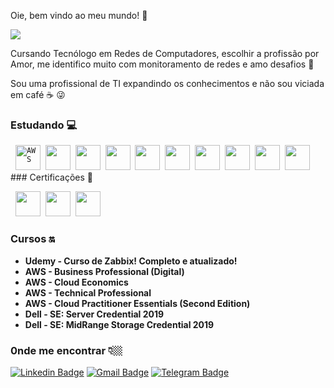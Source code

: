 
Oie, bem vindo ao meu mundo! 👋

![](https://4.bp.blogspot.com/-iz8s86qYrks/Vt7w-CeUkfI/AAAAAAAADxY/ac_nF2x3D0A/s1600/mulheres%2Bna%2Barea%2Bde%2Bti.jpg)

Cursando Tecnólogo em Redes de Computadores, escolhir a profissão por Amor, me identifico muito com monitoramento de redes e amo desafios :rocket:

Sou uma profissional de TI expandindo os conhecimentos e não sou viciada em café :coffee: :stuck_out_tongue_winking_eye:

### Estudando :computer:

 <p align="left">
</code>&nbsp;
      <code><img src="https://user-images.githubusercontent.com/51785898/91358419-31502480-e7c9-11ea-9bb8-5124117e9a75.png" alt="AWS" width="40" height="40"/></code>&nbsp;
      <code><img src="https://encrypted-tbn0.gstatic.com/images?q=tbn:ANd9GcR4ExGUTEwAQn95uM4KUU-OZ7Zz1n2lDrnXfw&usqp=CAU" width="40" height="40"/></code>&nbsp;
      <code><img src="https://encrypted-tbn0.gstatic.com/images?q=tbn:ANd9GcTSJOA0owQsL3YqUXO5Z2zLhY-h-8xlQLXdng&usqp=CAU" width="40" height="40"/></code>&nbsp;
      <code><img src="https://i.pinimg.com/originals/ed/52/04/ed52045809ad01c33d1e1859531cb264.jpg" width="40" height="40"/></code>&nbsp;
      <code><img src="https://lasopajar960.weebly.com/uploads/1/2/5/5/125510288/675133152.jpg" width="40" height="40"/></code>&nbsp;
      <code><img src="https://upload.wikimedia.org/wikipedia/commons/thumb/0/0a/Python.svg/1200px-Python.svg.png" width="40" height="40"/></code>&nbsp;
      <code><img src="https://upload.wikimedia.org/wikipedia/commons/thumb/3/35/Tux.svg/1200px-Tux.svg.png" width="40" height="40"/></code>&nbsp;
      <code><img src="https://www.google.com/url?sa=i&url=https%3A%2F%2Ficonscout.com%2Ficon%2Fkubernets&psig=AOvVaw0BeW4HTJ131IDMN2wM4mqA&ust=1615307153832000&source=images&cd=vfe&ved=0CAIQjRxqFwoTCIi38vCPoe8CFQAAAAAdAAAAABAD" width="40" height="40"/></code>&nbsp;
	  <code><img src="https://www.google.com/url?sa=i&url=https%3A%2F%2Fwww.vhv.rs%2Fviewpic%2FTiJxwoT_docker-ref-icon-docker-django-hd-png-download%2F&psig=AOvVaw1KonWQYbWVHLALrFMx_xtH&ust=1615307111971000&source=images&cd=vfe&ved=0CAIQjRxqFwoTCKDbrZCQoe8CFQAAAAAdAAAAABAD" width="40" height="40"/></code>&nbsp;
	  <code><img src="https://www.google.com/url?sa=i&url=https%3A%2F%2Faspenmesh.io%2Fcategory%2Ftechnology-trends%2F&psig=AOvVaw2F1gcBGFSIar1NX2d-OlK4&ust=1615307289823000&source=images&cd=vfe&ved=0CAIQjRxqFwoTCMjJvdKOoe8CFQAAAAAdAAAAABBD" width="40" height="40"/></code>&nbsp;
### Certificações 🧾
 <p align="left">
</code>&nbsp;
         <code><img src="https://encrypted-tbn0.gstatic.com/images?q=tbn:ANd9GcR7pJ0opAmLWjgM7pK8z2HV3p9aQ68Prlq4Ig&usqp=CAU" width="40" height="40"/></code>&nbsp;
         <code><img src="https://pbs.twimg.com/media/EXh-mm1WkAAJat3.jpg" width="40" height="40"/></code>&nbsp;
         <code><img src="https://training.fortinet.com/pluginfile.php/1/badges/badgeimage/23/f1?refresh=9081" width="40" height="40"/></code>&nbsp;
       

### Cursos 🔛

 - **Udemy - Curso de Zabbix! Completo e atualizado!**
 - **AWS - Business Professional (Digital)**
 - **AWS - Cloud Economics**
 - **AWS - Technical Professional**
 - **AWS - Cloud Practitioner Essentials (Second Edition)**
 - **Dell - SE: Server Credential 2019**
 - **Dell - SE: MidRange Storage Credential 2019**
 

### 0nde me encontrar 👇🏼
[![Linkedin Badge](https://img.shields.io/badge/-LinkedIn-blue?style=flat-square&logo=Linkedin&logoColor=white&link=https://www.linkedin.com/in/dayane-costa-9a2973186/)](https://www.linkedin.com/in/dayane-costa-9a2973186/)
[![Gmail Badge](https://img.shields.io/badge/-Gmail-c14438?style=flat-square&logo=Gmail&logoColor=white&link=mailto:mailto:day.costaah)](mailto:day.costaah)
[![Telegram Badge](https://img.shields.io/badge/-Telegram-blue?style=flat-square&logo=Telegram&logoColor=white&link=https://t.me/@day_costah)
](https://t.me/day_costah)
